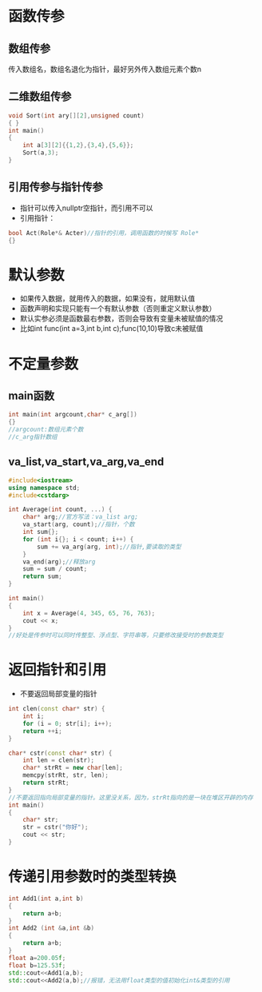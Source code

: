 # 函数传参

## 数组传参
传入数组名，数组名退化为指针，最好另外传入数组元素个数n

## 二维数组传参
```c++
void Sort(int ary[][2],unsigned count)
{ }
int main()
{
	int a[3][2]{{1,2},{3,4},{5,6}};
    Sort(a,3);
}
```
## 引用传参与指针传参
+ 指针可以传入nullptr空指针，而引用不可以
+ 引用指针：
```c++
bool Act(Role*& Acter)//指针的引用，调用函数的时候写 Role*
{}
```

# 默认参数
* 如果传入数据，就用传入的数据，如果没有，就用默认值
* 函数声明和实现只能有一个有默认参数（否则重定义默认参数）
* 默认实参必须是函数最右参数，否则会导致有变量未被赋值的情况
* 比如int func(int a=3,int b,int c);func(10,10)导致c未被赋值
  
# 不定量参数
## main函数
```c++
int main(int argcount,char* c_arg[])
{}
//argcount:数组元素个数
//c_arg指针数组

```

## va_list,va_start,va_arg,va_end
```c++
#include<iostream>
using namespace std;
#include<cstdarg>

int Average(int count, ...) {
	char* arg;//官方写法：va_list arg;
	va_start(arg, count);//指针，个数
	int sum{};
	for (int i{}; i < count; i++) {
		sum += va_arg(arg, int);//指针,要读取的类型
	}
	va_end(arg);//释放arg
	sum = sum / count;
	return sum;
}

int main()
{
	int x = Average(4, 345, 65, 76, 763);
	cout << x;
}
//好处是传参时可以同时传整型、浮点型、字符串等，只要修改接受时的参数类型
```

# 返回指针和引用
+ 不要返回局部变量的指针
```c++
int clen(const char* str) {
	int i;
	for (i = 0; str[i]; i++);
	return ++i;
}

char* cstr(const char* str) {
	int len = clen(str);
	char* strRt = new char[len];
	memcpy(strRt, str, len);
	return strRt;
}
//不要返回指向局部变量的指针。这里没关系，因为，strRt指向的是一块在堆区开辟的内存
int main()
{
	char* str;
	str = cstr("你好");
	cout << str;
}
```

# 传递引用参数时的类型转换
```c++
int Add1(int a,int b)
{
	return a+b;
}
int Add2 (int &a,int &b)
{
	return a+b;
}
float a=200.05f;
float b=125.53f;
std::cout<<Add1(a,b);
std::cout<<Add2(a,b);//报错，无法用float类型的值初始化int&类型的引用
```
